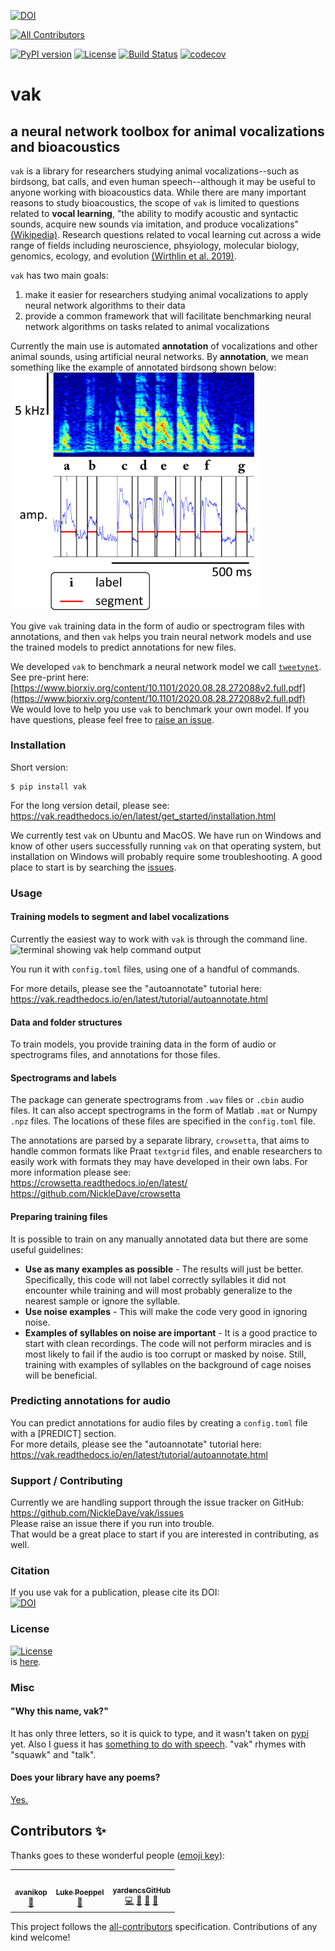 [![DOI](https://zenodo.org/badge/173566541.svg)](https://zenodo.org/badge/latestdoi/173566541)
<!-- ALL-CONTRIBUTORS-BADGE:START - Do not remove or modify this section -->
[![All Contributors](https://img.shields.io/badge/all_contributors-3-orange.svg?style=flat-square)](#contributors-)
<!-- ALL-CONTRIBUTORS-BADGE:END -->
[![PyPI version](https://badge.fury.io/py/vak.svg)](https://badge.fury.io/py/vak)
[![License](https://img.shields.io/badge/License-BSD%203--Clause-blue.svg)](https://opensource.org/licenses/BSD-3-Clause)
[![Build Status](https://github.com/NickleDave/vak/actions/workflows/ci.yml/badge.svg)](https://github.com/NickleDave/vak/actions/workflows/ci.yml/badge.svg)
[![codecov](https://codecov.io/gh/NickleDave/vak/branch/main/graph/badge.svg?token=9Y4XXB2ELA)](https://codecov.io/gh/NickleDave/vak)
# vak
## a neural network toolbox for animal vocalizations and bioacoustics

`vak` is a library for researchers studying animal vocalizations--such as 
birdsong, bat calls, and even human speech--although it may be useful 
to anyone working with bioacoustics data. 
While there are many important reasons to study bioacoustics, the scope of `vak` 
is limited to questions related to **vocal learning**, 
"the ability to modify acoustic and syntactic sounds, acquire new sounds via imitation, and produce vocalizations"
[(Wikipedia)](https://en.wikipedia.org/wiki/Vocal_learning). 
Research questions related to vocal learning cut across a wide range of fields 
including neuroscience, phsyiology, molecular biology, genomics, ecology, and evolution 
[(Wirthlin et al. 2019)](https://www.sciencedirect.com/science/article/pii/S0896627319308396).

`vak` has two main goals:  
1. make it easier for researchers studying animal vocalizations to 
apply neural network algorithms to their data
2. provide a common framework that will facilitate benchmarking neural 
network algorithms on tasks related to animal vocalizations

Currently the main use is automated **annotation** of vocalizations and other animal sounds, 
using artificial neural networks.
By **annotation**, we mean something like the example of annotated birdsong shown below:  
<img src="./doc/images/annotation_example_for_tutorial.png" alt="spectrogram of birdsong with syllables annotated" width="400">

You give `vak` training data in the form of audio or spectrogram files with annotations, 
and then `vak` helps you train neural network models 
and use the trained models to predict annotations for new files.

We developed `vak` to benchmark a neural network model we call [`tweetynet`](https://github.com/yardencsGitHub/tweetynet).
See pre-print here: [https://www.biorxiv.org/content/10.1101/2020.08.28.272088v2.full.pdf](https://www.biorxiv.org/content/10.1101/2020.08.28.272088v2.full.pdf)  
We would love to help you use `vak` to benchmark your own model. 
If you have questions, please feel free to [raise an issue](https://github.com/NickleDave/vak/issues).

### Installation
Short version:
```console
$ pip install vak
```
For the long version detail, please see:
https://vak.readthedocs.io/en/latest/get_started/installation.html

We currently test `vak` on Ubuntu and MacOS. We have run on Windows and 
know of other users successfully running `vak` on that operating system, 
but installation on Windows will probably require some troubleshooting.
A good place to start is by searching the [issues](https://github.com/NickleDave/vak/issues).

### Usage
#### Training models to segment and label vocalizations
Currently the easiest way to work with `vak` is through the command line.
![terminal showing vak help command output](./doc/images/terminalizer/vak-help.gif)

You run it with `config.toml` files, using one of a handful of commands.

For more details, please see the "autoannotate" tutorial here:  
https://vak.readthedocs.io/en/latest/tutorial/autoannotate.html

#### Data and folder structures
To train models, you provide training data in the form of audio or 
spectrograms files, and annotations for those files.

#### Spectrograms and labels
The package can generate spectrograms from `.wav` files or `.cbin` audio files.
It can also accept spectrograms in the form of Matlab `.mat` or Numpy `.npz` files.
The locations of these files are specified in the `config.toml` file.

The annotations are parsed by a separate library, `crowsetta`, that 
aims to handle common formats like Praat `textgrid` files, and enable 
researchers to easily work with formats they may have developed in their 
own labs. For more information please see:  
https://crowsetta.readthedocs.io/en/latest/  
https://github.com/NickleDave/crowsetta  

#### Preparing training files
It is possible to train on any manually annotated data but there are some useful guidelines:
* __Use as many examples as possible__ - The results will just be better. Specifically, this code will not label correctly syllables it did not encounter while training and will most probably generalize to the nearest sample or ignore the syllable.
* __Use noise examples__ - This will make the code very good in ignoring noise.
* __Examples of syllables on noise are important__ - It is a good practice to start with clean recordings. The code will not perform miracles and is most likely to fail if the audio is too corrupt or masked by noise. Still, training with examples of syllables on the background of cage noises will be beneficial.

### Predicting annotations for audio
You can predict annotations for audio files by creating a `config.toml` file with a [PREDICT] section.  
For more details, please see the "autoannotate" tutorial here:
https://vak.readthedocs.io/en/latest/tutorial/autoannotate.html

### Support / Contributing
Currently we are handling support through the issue tracker on GitHub:  
https://github.com/NickleDave/vak/issues  
Please raise an issue there if you run into trouble.  
That would be a great place to start if you are interested in contributing, as well.

### Citation
If you use vak for a publication, please cite its DOI:  
[![DOI](https://zenodo.org/badge/173566541.svg)](https://zenodo.org/badge/latestdoi/173566541)

### License
[![License](https://img.shields.io/badge/License-BSD%203--Clause-blue.svg)](https://opensource.org/licenses/BSD-3-Clause)  
is [here](./LICENSE).

### Misc
#### "Why this name, vak?"
It has only three letters, so it is quick to type,
and it wasn't taken on [pypi](https://pypi.org/) yet.
Also I guess it has [something to do with speech](https://en.wikipedia.org/wiki/V%C4%81c).
"vak" rhymes with "squawk" and "talk".

#### Does your library have any poems?
[Yes.](./doc/poem.md)

## Contributors ✨

Thanks goes to these wonderful people ([emoji key](https://allcontributors.org/docs/en/emoji-key)):

<!-- ALL-CONTRIBUTORS-LIST:START - Do not remove or modify this section -->
<!-- prettier-ignore-start -->
<!-- markdownlint-disable -->
<table>
  <tr>
    <td align="center"><a href="https://github.com/avanikop"><img src="https://avatars.githubusercontent.com/u/39831515?v=4?s=100" width="100px;" alt=""/><br /><sub><b>avanikop</b></sub></a><br /><a href="https://github.com/NickleDave/vak/issues?q=author%3Aavanikop" title="Bug reports">🐛</a></td>
    <td align="center"><a href="http://www.lukepoeppel.com"><img src="https://avatars.githubusercontent.com/u/20927930?v=4?s=100" width="100px;" alt=""/><br /><sub><b>Luke Poeppel</b></sub></a><br /><a href="https://github.com/NickleDave/vak/commits?author=Luke-Poeppel" title="Documentation">📖</a></td>
    <td align="center"><a href="https://yardencsgithub.github.io/"><img src="https://avatars.githubusercontent.com/u/17324841?v=4?s=100" width="100px;" alt=""/><br /><sub><b>yardencsGitHub</b></sub></a><br /><a href="https://github.com/NickleDave/vak/commits?author=yardencsGitHub" title="Code">💻</a> <a href="#ideas-yardencsGitHub" title="Ideas, Planning, & Feedback">🤔</a> <a href="#talk-yardencsGitHub" title="Talks">📢</a> <a href="#userTesting-yardencsGitHub" title="User Testing">📓</a></td>
  </tr>
</table>

<!-- markdownlint-restore -->
<!-- prettier-ignore-end -->

<!-- ALL-CONTRIBUTORS-LIST:END -->

This project follows the [all-contributors](https://github.com/all-contributors/all-contributors) specification. Contributions of any kind welcome!